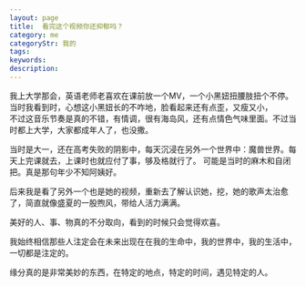 ```yaml
---
layout: page
title:  看完这个视频你还抑郁吗？
category: me
categoryStr: 我的
tags:
keywords:
description:
---
```



我上大学那会，英语老师老喜欢在课前放一个MV，一个小黑妞扭腰肢扭个不停。当时我看到时，心想这小黑妞长的不咋地，脸看起来还有点歪，又瘦又小，  
不过这音乐节奏是真的不错，有情调，很有海岛风，还有点情色气味里面。不过当时都上大学，大家都成年人了，也没撒。

当时是大一，还在高考失败的阴影中，每天沉浸在另外一个世界中：魔兽世界。每天上完课就去，上课时也就应付了事，够及格就行了。
可能是当时的麻木和自闭把。真是那句年少不知阿姨好。

后来我是看了另外一个也是她的视频，重新去了解认识她，挖，她的歌声太治愈了，简直就像盛夏的一股煦风，带给人活力满满。

美好的人、事、物真的不分取向，看到的时候只会觉得欢喜。


我始终相信那些人注定会在未来出现在在我的生命中，我的世界中，我的生活中，一切都是注定的。

缘分真的是非常美妙的东西，在特定的地点，特定的时间，遇见特定的人。

